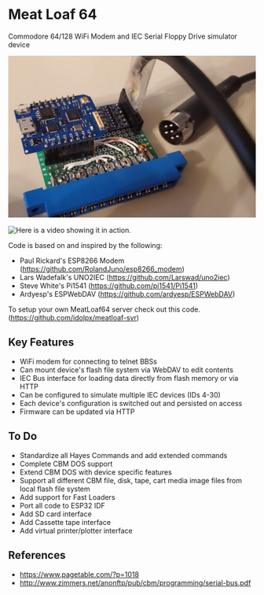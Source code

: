 # Meat Loaf 64

Commodore 64/128 WiFi Modem and IEC Serial Floppy Drive simulator device

![meatloaf64-device](docs/meatloaf64-device.jpg)

![Here is a video showing it in action.](https://youtu.be/q6IYi3TIGNI)

Code is based on and inspired by the following:
* Paul Rickard's ESP8266 Modem (https://github.com/RolandJuno/esp8266_modem) 
* Lars Wadefalk's UNO2IEC (https://github.com/Larswad/uno2iec)
* Steve White's Pi1541 (https://github.com/pi1541/Pi1541)
* Ardyesp's ESPWebDAV (https://github.com/ardyesp/ESPWebDAV)


To setup your own MeatLoaf64 server check out this code.
(https://github.com/idolpx/meatloaf-svr)


Key Features
------------

* WiFi modem for connecting to telnet BBSs
* Can mount device's flash file system via WebDAV to edit contents
* IEC Bus interface for loading data directly from flash memory or via HTTP
* Can be configured to simulate multiple IEC devices (IDs 4-30)
* Each device's configuration is switched out and persisted on access
* Firmware can be updated via HTTP


To Do
-----

* Standardize all Hayes Commands and add extended commands
* Complete CBM DOS support
* Extend CBM DOS with device specific features
* Support all different CBM file, disk, tape, cart media image files from local flash file system
* Add support for Fast Loaders
* Port all code to ESP32 IDF
* Add SD card interface
* Add Cassette tape interface
* Add virtual printer/plotter interface


References
----------

* https://www.pagetable.com/?p=1018
* http://www.zimmers.net/anonftp/pub/cbm/programming/serial-bus.pdf
